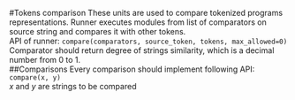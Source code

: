 #Tokens comparison
These units are used to compare tokenized programs representations. Runner executes modules from list of comparators 
on source string and compares it with other tokens.</br>
API of runner: ```compare(comparators, source_token, tokens, max_allowed=0)```</br>
Comparator should return degree of strings similarity, which is a decimal number from 0 to 1.</br>
##Comparisons
Every comparison should implement following API:
```compare(x, y)```</br>
_x_ and _y_ are strings to be compared